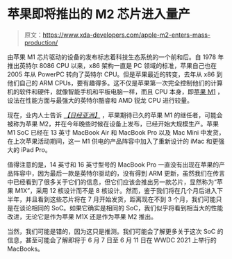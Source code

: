 # 苹果即将推出的 M2 芯片进入量产

> 原文：<https://www.xda-developers.com/apple-m2-enters-mass-production/>

由苹果 M1 芯片驱动的设备的发布标志着科技生态系统的一个前和后。自 1978 年推出英特尔 8086 CPU 以来，x86 架构一直是 PC 领域的标准，苹果自己也在 2005 年从 PowerPC 转向了英特尔 CPU。但是苹果最近的转变，去年从 x86 到他们自己的 ARM CPUs，要有趣得多。这不仅是苹果第一次完全控制他们的计算机的软件和硬件，就像智能手机和平板电脑一样，而且 CPU 本身，即[苹果 M1](https://www.xda-developers.com/tag/apple-m1/) ，设法在性能方面与最强大的英特尔酷睿和 AMD 锐龙 CPU 进行较量。

现在，业内人士告诉 [*【日经亚洲】*](https://asia.nikkei.com/Business/Tech/Semiconductors/Apple-s-follow-up-to-M1-chip-goes-into-mass-production-for-Mac) ，苹果期待已久的苹果 M1 的继任者，可能会被称为苹果 M2，并在今年晚些时候在设备上发布，已经开始大规模生产。苹果 M1 SoC 已经在 13 英寸 MacBook Air 和 MacBook Pro 以及 Mac Mini 中发货，在上次苹果活动期间，这一 M1 供电的产品阵容中加入了重新设计的 iMac 和更强大的 iPad Pro。

值得注意的是，14 英寸和 16 英寸型号的 MacBook Pro 一直没有出现在苹果的产品阵容中，因为最后一款是英特尔驱动的，没有得到 ARM 更新，虽然我们在传言中已经看到了很多关于它们的信息，但它们应该会推出另一款芯片，显然称为“苹果 M1X”，采用 12 核设计而不是 8 核设计。然而，鉴于我们将在几个月后进入下半年，并且看到这些芯片将在 7 月开始发货，距离现在不到 3 个月，我们可能只是在谈论相同的 SoC。如果它确实是相同的 SoC，我们似乎将看到相当大的性能改进，无论它是作为苹果 M1X 还是作为苹果 M2 推出。

当然，我们可能是错的，因为这只是推测。我们可能会了解更多关于这次 SoC 的信息，甚至可能会了解即将于 6 月 7 日至 6 月 11 日在 WWDC 2021 上举行的 MacBooks。